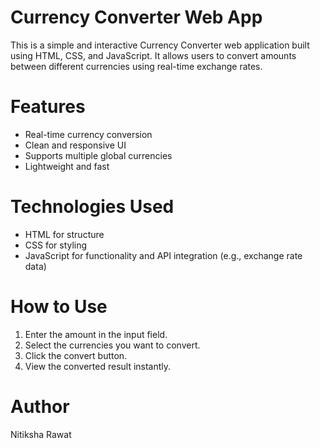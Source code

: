 # Currency Converter Web App

This is a simple and interactive Currency Converter web application built using HTML, CSS, and JavaScript. It allows users to convert amounts between different currencies using real-time exchange rates.

# Features
- Real-time currency conversion
- Clean and responsive UI
- Supports multiple global currencies
- Lightweight and fast

# Technologies Used
- HTML for structure
- CSS for styling
- JavaScript for functionality and API integration (e.g., exchange rate data)

# How to Use
1. Enter the amount in the input field.
2. Select the currencies you want to convert.
3. Click the convert button.
4. View the converted result instantly.

# Author
Nitiksha Rawat

